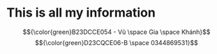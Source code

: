# __This is all my information__
$${\color{green}B23DCCE054 - Vũ \space Gia \space Khánh}$$
$${\color{green}D23CQCE06-B \space 0344869531}$$
